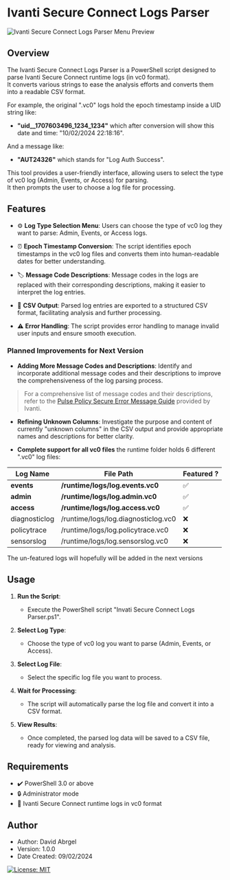 # Ivanti Secure Connect Logs Parser

![Ivanti Secure Connect Logs Parser Menu Preview](https://github.com/david-abrgel/Ivanti-Secure-Connect-Logs-Parser/blob/9b90ce1c2fb0dccfaf8c4b5e1c89aa050cb436f3/Ivanti%20Secure%20Connect%20Logs%20Parser%20Menu%20Preview.png)

## Overview

The Ivanti Secure Connect Logs Parser is a PowerShell script designed to parse Ivanti Secure Connect runtime logs (in vc0 format).  
It converts various strings to ease the analysis efforts and converts them into a readable CSV format.  
  
For example, the original ".vc0" logs hold the epoch timestamp inside a UID string like:  
- **"uid__1707603496_1234_1234"** which after conversion will show this date and time: "10/02/2024 22:18:16".
  
And a message like:  
- **"AUT24326"**  which stands for "Log Auth Success".

This tool provides a user-friendly interface, allowing users to select the type of vc0 log (Admin, Events, or Access) for parsing.  
It then prompts the user to choose a log file for processing.

## Features

- :gear: **Log Type Selection Menu**: Users can choose the type of vc0 log they want to parse: Admin, Events, or Access logs.
  
- :alarm_clock: **Epoch Timestamp Conversion**: The script identifies epoch timestamps in the vc0 log files and converts them into human-readable dates for better understanding.

- :label: **Message Code Descriptions**: Message codes in the logs are replaced with their corresponding descriptions, making it easier to interpret the log entries.

- :page_with_curl: **CSV Output**: Parsed log entries are exported to a structured CSV format, facilitating analysis and further processing.

- :warning: **Error Handling**: The script provides error handling to manage invalid user inputs and ensure smooth execution.

### Planned Improvements for Next Version

- **Adding More Message Codes and Descriptions**: Identify and incorporate additional message codes and their descriptions to improve the comprehensiveness of the log parsing process.
> For a comprehensive list of message codes and their descriptions, refer to the [Pulse Policy Secure Error Message Guide](https://help.ivanti.com/ps/legacy/PPS/9.1Rx/9.1R9/Pulse-Policy-Secure-Error-Message-Guide.pdf) provided by Ivanti.


- **Refining Unknown Columns**: Investigate the purpose and content of currently "unknown columns" in the CSV output and provide appropriate names and descriptions for better clarity.
  
- **Complete support for all vc0 files** the runtime folder holds 6 different ".vc0" log files:

| Log Name      | File Path                              | Featured ?
|---------------|----------------------------------------|---------------|  
| **events**        | **/runtime/logs/log.events.vc0**           | ✅        |  
| **admin**         | **/runtime/logs/log.admin.vc0**            | ✅        |   
| **access**        | **/runtime/logs/log.access.vc0**           | ✅        |  
| diagnosticlog | /runtime/logs/log.diagnosticlog.vc0    | ❌        |  
| policytrace   | /runtime/logs/log.policytrace.vc0      | ❌        |  
| sensorslog    | /runtime/logs/log.sensorslog.vc0       | ❌        |   

The un-featured logs will hopefully will be added in the next versions

## Usage

1. **Run the Script**:
   - Execute the PowerShell script "Invati Secure Connect Logs Parser.ps1".
   
2. **Select Log Type**:
   - Choose the type of vc0 log you want to parse (Admin, Events, or Access).

3. **Select Log File**:
   - Select the specific log file you want to process.

4. **Wait for Processing**:
   - The script will automatically parse the log file and convert it into a CSV format.

5. **View Results**:
   - Once completed, the parsed log data will be saved to a CSV file, ready for viewing and analysis.

## Requirements

- :heavy_check_mark: PowerShell 3.0 or above
- :lock: Administrator mode
- :file_folder: Ivanti Secure Connect runtime logs in vc0 format

## Author

- Author: David Abrgel
- Version: 1.0.0
- Date Created: 09/02/2024

[![License: MIT](https://img.shields.io/badge/License-MIT-blue.svg)](https://opensource.org/licenses/MIT)

